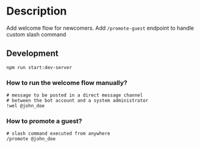 # Description

Add welcome flow for newcomers.
Add `/promote-guest` endpoint to handle custom slash command

## Development

```
npm run start:dev-server
```

### How to run the welcome flow manually?

```
# message to be posted in a direct message channel
# between the bot account and a system administrator
!wel @john_doe
```

### How to promote a guest?

```
# slash command executed from anywhere
/promote @john_doe
```
